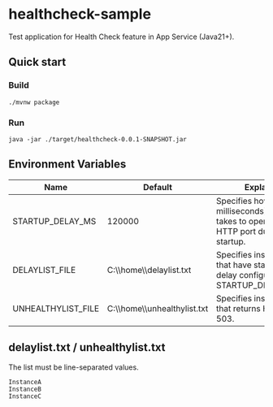 # healthcheck-sample
Test application for Health Check feature in App Service (Java21+).
## Quick start
### Build
```shell
./mvnw package
```
### Run
```
java -jar ./target/healthcheck-0.0.1-SNAPSHOT.jar
```
## Environment Variables

| Name | Default | Explain |
----| ---- | ----
| STARTUP_DELAY_MS |120000 | Specifies how long (in milliseconds) the app takes to open its HTTP port during startup. |
| DELAYLIST_FILE | C:\\\\home\\\\delaylist.txt | Specifies instances that have startup delay configured in STARTUP_DELAY_MS. |
| UNHEALTHYLIST_FILE | C:\\\\home\\\\unhealthylist.txt | Specifies instances that returns HTTP 503. |

## delaylist.txt / unhealthylist.txt
The list must be line-separated values.
```
InstanceA
InstanceB
InstanceC
```
